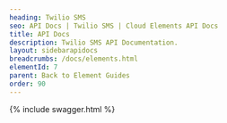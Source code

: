 ```yaml
---
heading: Twilio SMS
seo: API Docs | Twilio SMS | Cloud Elements API Docs
title: API Docs
description: Twilio SMS API Documentation.
layout: sidebarapidocs
breadcrumbs: /docs/elements.html
elementId: 7
parent: Back to Element Guides
order: 90
---
```


{% include swagger.html %}
